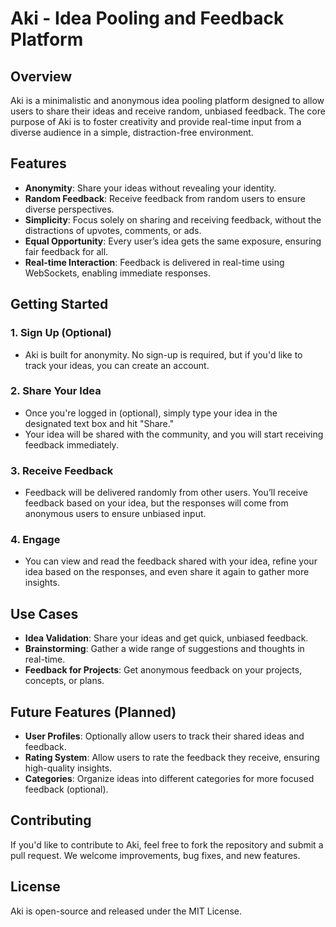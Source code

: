 # Aki - Idea Pooling and Feedback Platform

## Overview
Aki is a minimalistic and anonymous idea pooling platform designed to allow users to share their ideas and receive random, unbiased feedback. The core purpose of Aki is to foster creativity and provide real-time input from a diverse audience in a simple, distraction-free environment.

## Features
- **Anonymity**: Share your ideas without revealing your identity.
- **Random Feedback**: Receive feedback from random users to ensure diverse perspectives.
- **Simplicity**: Focus solely on sharing and receiving feedback, without the distractions of upvotes, comments, or ads.
- **Equal Opportunity**: Every user’s idea gets the same exposure, ensuring fair feedback for all.
- **Real-time Interaction**: Feedback is delivered in real-time using WebSockets, enabling immediate responses.

## Getting Started

### 1. **Sign Up (Optional)**
   - Aki is built for anonymity. No sign-up is required, but if you'd like to track your ideas, you can create an account.
   
### 2. **Share Your Idea**
   - Once you're logged in (optional), simply type your idea in the designated text box and hit "Share."
   - Your idea will be shared with the community, and you will start receiving feedback immediately.

### 3. **Receive Feedback**
   - Feedback will be delivered randomly from other users. You’ll receive feedback based on your idea, but the responses will come from anonymous users to ensure unbiased input.

### 4. **Engage**
   - You can view and read the feedback shared with your idea, refine your idea based on the responses, and even share it again to gather more insights.

## Use Cases
- **Idea Validation**: Share your ideas and get quick, unbiased feedback.
- **Brainstorming**: Gather a wide range of suggestions and thoughts in real-time.
- **Feedback for Projects**: Get anonymous feedback on your projects, concepts, or plans.

## Future Features (Planned)
- **User Profiles**: Optionally allow users to track their shared ideas and feedback.
- **Rating System**: Allow users to rate the feedback they receive, ensuring high-quality insights.
- **Categories**: Organize ideas into different categories for more focused feedback (optional).

## Contributing
If you'd like to contribute to Aki, feel free to fork the repository and submit a pull request. We welcome improvements, bug fixes, and new features.

## License
Aki is open-source and released under the MIT License.


